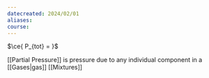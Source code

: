 ```yaml
---
datecreated: 2024/02/01
aliases: 
course:
---
```

$\ce{ P_{tot} =  }$

[[Partial Pressure]] is pressure due to any individual component in a [[Gases|gas]] [[Mixtures]]